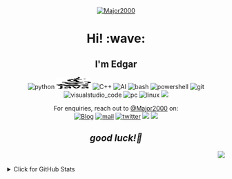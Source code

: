 <p align="center"><a href="https://github.com/Major2000"><img src="./Assets/NUX_Octodex.gif" alt="Major2000" width="460px" height="460px"></a></p>

<h1 align="center">Hi! :wave:</h1>
<h2 align="center">I'm Edgar</h2>

<p align="center">

<!-- For more icons please follow  https://github.com/MikeCodesDotNET/ColoredBadges -->
<img src="https://img.shields.io/badge/Python-FFD43B?style=for-the-badge&logo=python&logoColor=blue" alt="python">
<img src="https://github.com/Xx-Ashutosh-xX/Xx-Ashutosh-xX/blob/master/assets/icons/java.png" alt="java"  width="80" height="28">
<img src="https://img.shields.io/badge/C%2B%2B-00599C?style=for-the-badge&logo=c%2B%2B&logoColor=white" alt="C++">
<img src="https://github.com/Xx-Ashutosh-xX/Xx-Ashutosh-xX/blob/master/assets/icons/ai.png" alt="AI" width="80" height="28">
<img src="https://img.shields.io/badge/GNU%20Bash-4EAA25?style=for-the-badge&logo=GNU%20Bash&logoColor=black" alt="bash">
<img src="https://img.shields.io/badge/powershell-5391FE?style=for-the-badge&logo=powershell&logoColor=white" alt="powershell">
<img src="https://img.shields.io/badge/GIT-E44C30?style=for-the-badge&logo=git&logoColor=white" alt="git">
<img src="https://img.shields.io/badge/Visual_Studio-5C2D91?style=for-the-badge&logo=visual%20studio&logoColor=white" alt="visualstudio_code">
<img src="https://img.shields.io/badge/Windows-0078D6?style=for-the-badge&logo=windows&logoColor=white" alt="pc">
<img src="https://img.shields.io/badge/Linux-FCC624?style=for-the-badge&logo=linux&logoColor=black" alt="linux">
<img src="https://img.shields.io/badge/HackerEarth-%232C3454.svg?&style=for-the-badge&logo=HackerOne&logoColor=Blue">

</p>

<p align="center">
For enquiries, reach out to <a href="https://github.com/Major2000">@Major2000</a> on:
<br/>
<a href="https://major2000.github.io"><img src="https://img.shields.io/badge/RSS-FFA500?style=for-the-badge&logo=Blog&logoColor=white" alt="Blog"></a>
<a href="mailto:edgarnyandoro23@gmail.com"><img src="https://img.shields.io/badge/C%2B%2B-00599C?style=for-the-badge&logo=c%2B%2B&logoColor=white" alt="mail"></a>
<a href="https://twitter.com/EdgarChebe"><img src="https://img.shields.io/badge/Twitter-1DA1F2?style=for-the-badge&logo=twitter&logoColor=white" alt="twitter"></a>
<a href="https://www.linkedin.com/in/edgar-nyandoro/"><img src="https://img.shields.io/badge/LinkedIn-0077B5?style=for-the-badge&logo=linkedin&logoColor=white"></a>
<a href="https://hackerone.com/major2000"><img src="https://img.shields.io/badge/HackerEarth-%232C3454.svg?&style=for-the-badge&logo=HackerOne&logoColor=Blue"></a>
</p>

<h2 align="center"><i>good luck!🌝</i></h2>
<p align="right"><img src="https://komarev.com/ghpvc/?username=Major2000&label=VISITORS"></p>

<details>
    <summary>Click for GitHub Stats</summary>
    <p align="center">
        <img alt = "GitHub Stats" src="https://github-readme-stats.vercel.app/api?username=Major2000&show_icons=true&hide=issues&icon_color=black&hide_border=true&title_color=5391FE&text_color=555">
        <br/>
        <img alt = "Over view" src="https://github-readme-streak-stats.herokuapp.com/?user={Major2000}">
        <img alt = "Over view" src="https://github-profile-trophy.vercel.app/?username={Major2000}">
    </p>
</details>




